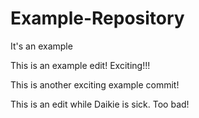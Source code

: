 # Example-Repository
It's an example

This is an example edit! Exciting!!!

This is another exciting example commit!

This is an edit while Daikie is sick. Too bad!
